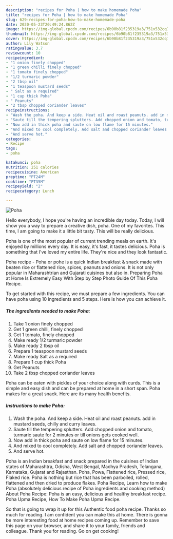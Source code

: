```yaml
---
description: "recipes for Poha | how to make homemade Poha"
title: "recipes for Poha | how to make homemade Poha"
slug: 629-recipes-for-poha-how-to-make-homemade-poha
date: 2020-05-23T20:49:24.862Z
image: https://img-global.cpcdn.com/recipes/6b90b81f235319a3/751x532cq70/poha-recipe-main-photo.jpg
thumbnail: https://img-global.cpcdn.com/recipes/6b90b81f235319a3/751x532cq70/poha-recipe-main-photo.jpg
cover: https://img-global.cpcdn.com/recipes/6b90b81f235319a3/751x532cq70/poha-recipe-main-photo.jpg
author: Lily Watson
ratingvalue: 3.7
reviewcount: 10
recipeingredient:
- "1 onion finely chopped"
- "1 green chilli finely chopped"
- "1 tomato finely chopped"
- "1/2 turmaric powder"
- "2 tbsp oil"
- "1 teaspoon mustard seeds"
- " Salt as a required"
- "1 cup thick Poha"
- " Peanuts"
- "2 tbsp chopped coriander leaves"
recipeinstructions:
- "Wash the poha. And keep a side. Heat oil and roast peanuts. add in mustard seeds, chilly and curry leaves."
- "Saute till the tempering splutters. Add chopped onion and tomato, turmaric saute for 2 minutes or till onions gets cooked well."
- "Now add in thick poha and saute on low flame for 15 minutes."
- "And mixed to cool completely. Add salt and chopped coriander leaves."
- "And serve hot."
categories:
- Recipe
tags:
- poha

katakunci: poha 
nutrition: 251 calories
recipecuisine: American
preptime: "PT24M"
cooktime: "PT35M"
recipeyield: "2"
recipecategory: Lunch

---
```



![Poha](https://img-global.cpcdn.com/recipes/6b90b81f235319a3/751x532cq70/poha-recipe-main-photo.jpg)

Hello everybody, I hope you're having an incredible day today. Today, I will show you a way to prepare a creative dish, poha. One of my favorites. This time, I am going to make it a little bit tasty. This will be really delicious.

Poha is one of the most popular of current trending meals on earth. It's enjoyed by millions every day. It is easy, it's fast, it tastes delicious. Poha is something that I've loved my entire life. They're nice and they look fantastic.

Poha recipe - Poha or pohe is a quick Indian breakfast &amp; snack made with beaten rice or flattened rice, spices, peanuts and onions. It is not only popular in Maharashtrian and Gujarati cuisines but also in. Preparing Poha at Home Is Extremely Easy With Step by Step Photo Guide Of This Poha Recipe.


To get started with this recipe, we must prepare a few ingredients. You can have poha using 10 ingredients and 5 steps. Here is how you can achieve it.

<!--inarticleads1-->

##### The ingredients needed to make Poha:

1. Take 1 onion finely chopped
1. Get 1 green chilli, finely chopped
1. Get 1 tomato, finely chopped
1. Make ready 1/2 turmaric powder
1. Make ready 2 tbsp oil
1. Prepare 1 teaspoon mustard seeds
1. Make ready  Salt as a required
1. Prepare 1 cup thick Poha
1. Get  Peanuts
1. Take 2 tbsp chopped coriander leaves


Poha can be eaten with pickles of your choice along with curds. This is a simple and easy dish and can be prepared at home in a short span. Poha makes for a great snack. Here are its many health benefits. 

<!--inarticleads2-->

##### Instructions to make Poha:

1. Wash the poha. And keep a side. Heat oil and roast peanuts. add in mustard seeds, chilly and curry leaves.
1. Saute till the tempering splutters. Add chopped onion and tomato, turmaric saute for 2 minutes or till onions gets cooked well.
1. Now add in thick poha and saute on low flame for 15 minutes.
1. And mixed to cool completely. Add salt and chopped coriander leaves.
1. And serve hot.


Poha is an Indian breakfast and snack prepared in the cuisines of Indian states of Maharashtra, Odisha, West Bengal, Madhya Pradesh, Telangana, Karnataka, Gujarat and Rajasthan. Poha, Powa, Flattened rice, Pressed rice, Flaked rice. Poha is nothing but rice that has been parboiled, rolled, flattened and then dried to produce flakes. Poha Recipe, Learn how to make Poha (absolutely delicious recipe of Poha ingredients and cooking method) About Poha Recipe: Poha is an easy, delicious and healthy breakfast recipe. Poha Upma Recipe, How To Make Poha Upma Recipe. 

So that is going to wrap it up for this Authentic food poha recipe. Thanks so much for reading. I am confident you can make this at home. There is gonna be more interesting food at home recipes coming up. Remember to save this page on your browser, and share it to your family, friends and colleague. Thank you for reading. Go on get cooking!

